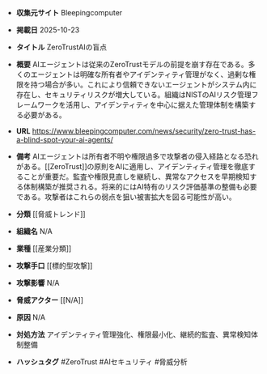 - **収集元サイト**
Bleepingcomputer

- **掲載日**
2025-10-23

- **タイトル**
ZeroTrustAIの盲点

- **概要**
AIエージェントは従来のZeroTrustモデルの前提を崩す存在である。多くのエージェントは明確な所有者やアイデンティティ管理がなく、過剰な権限を持つ場合が多い。これにより信頼できないエージェントがシステム内に存在し、セキュリティリスクが増大している。組織はNISTのAIリスク管理フレームワークを活用し、アイデンティティを中心に据えた管理体制を構築する必要がある。

- **URL**
https://www.bleepingcomputer.com/news/security/zero-trust-has-a-blind-spot-your-ai-agents/

- **備考**
AIエージェントは所有者不明や権限過多で攻撃者の侵入経路となる恐れがある。[[ZeroTrust]]の原則をAIに適用し、アイデンティティ管理を徹底することが重要だ。監査や権限見直しを継続し、異常なアクセスを早期検知する体制構築が推奨される。将来的にはAI特有のリスク評価基準の整備も必要である。攻撃者はこれらの弱点を狙い被害拡大を図る可能性が高い。

- **分類**
[[脅威トレンド]]

- **組織名**
N/A

- **業種**
[[産業分類]]

- **攻撃手口**
[[標的型攻撃]]

- **攻撃影響**
N/A

- **脅威アクター**
[[N/A]]

- **原因**
N/A

- **対処方法**
アイデンティティ管理強化、権限最小化、継続的監査、異常検知体制整備

- **ハッシュタグ**
#ZeroTrust #AIセキュリティ #脅威分析
